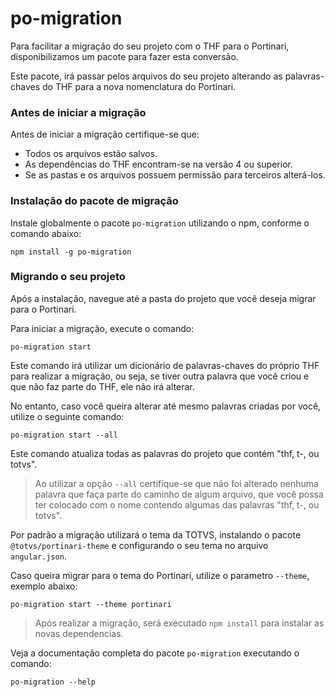 # po-migration

Para facilitar a migração do seu projeto com o THF para o Portinari, disponibilizamos um pacote para fazer esta conversão.

Este pacote, irá passar pelos arquivos do seu projeto alterando as palavras-chaves do THF para a nova nomenclatura do Portinari.

### Antes de iniciar a migração

Antes de iniciar a migração certifique-se que:
- Todos os arquivos estão salvos.
- As dependências do THF encontram-se na versão 4 ou superior.
- Se as pastas e os arquivos possuem permissão para terceiros alterá-los.

### Instalação do pacote de migração

Instale globalmente o pacote `po-migration` utilizando o npm, conforme o comando abaixo:

```
npm install -g po-migration
```

### Migrando o seu projeto

Após a instalação, navegue até a pasta do projeto que você deseja migrar para o Portinari.

Para iniciar a migração, execute o comando:

```
po-migration start
```

Este comando irá utilizar um dicionário de palavras-chaves do próprio THF para realizar a migração, ou seja, se tiver outra palavra que você criou e que não faz parte do THF, ele não irá alterar.

No entanto, caso você queira alterar até mesmo palavras criadas por você, utilize o seguinte comando:

```
po-migration start --all
```

Este comando atualiza todas as palavras do projeto que contém "thf, t-, ou totvs".

> Ao utilizar a opção `--all` certifique-se que não foi alterado nenhuma palavra que faça parte
do caminho de algum arquivo, que você possa ter colocado com o nome contendo algumas das palavras "thf, t-, ou totvs".

Por padrão a migração utilizará o tema da TOTVS, instalando o pacote `@totvs/portinari-theme` e configurando o seu tema no
arquivo `angular.json`.

Caso queira migrar para o tema do Portinari, utilize o parametro `--theme`, exemplo abaixo:

```
po-migration start --theme portinari
```

> Após realizar a migração, será executado `npm install` para instalar as novas dependencias.

Veja a documentação completa do pacote `po-migration` executando o comando:

```
po-migration --help
```